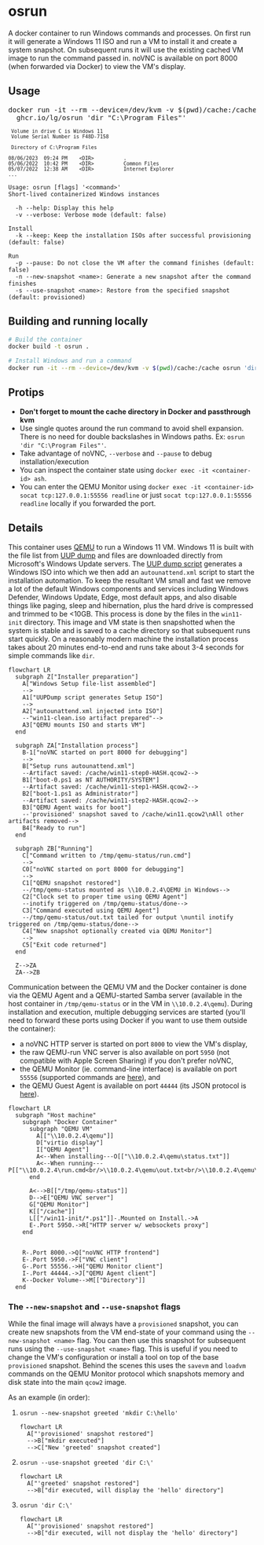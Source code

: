 # osrun

A docker container to run Windows commands and processes. On first run it will generate a Windows 11 ISO and run a VM to install it and create a system snapshot. On subsequent runs it will use the existing cached VM image to run the command passed in. noVNC is available on port 8000 (when forwarded via Docker) to view the VM's display.

## Usage

<pre>
<span style="filter: brightness(0.75)">docker run -it --rm --device=/dev/kvm -v $(pwd)/cache:/cache \</span>
  ghcr.io/lg/osrun 'dir "C:\Program Files"'
</pre>
<pre style="font-size: small">
 Volume in drive C is Windows 11
 Volume Serial Number is F48D-7158

 Directory of C:\Program Files

08/06/2023  09:24 PM    &lt;DIR&gt;          .
05/06/2022  10:42 PM    &lt;DIR&gt;          Common Files
05/07/2022  12:38 AM    &lt;DIR&gt;          Internet Explorer
...
</pre>

```text
Usage: osrun [flags] '<command>'
Short-lived containerized Windows instances

  -h --help: Display this help
  -v --verbose: Verbose mode (default: false)

Install
  -k --keep: Keep the installation ISOs after successful provisioning (default: false)

Run
  -p --pause: Do not close the VM after the command finishes (default: false)
  -n --new-snapshot <name>: Generate a new snapshot after the command finishes
  -s --use-snapshot <name>: Restore from the specified snapshot (default: provisioned)
```

## Building and running locally

```bash
# Build the container
docker build -t osrun .

# Install Windows and run a command
docker run -it --rm --device=/dev/kvm -v $(pwd)/cache:/cache osrun 'dir "C:\Program Files"'
```

## Protips

- **Don't forget to mount the cache directory in Docker and passthrough kvm**
- Use single quotes around the run command to avoid shell expansion. There is no need for double backslashes in Windows paths. Ex: `osrun 'dir "C:\Program Files"'`.
- Take advantage of noVNC, `--verbose` and `--pause` to debug installation/execution
- You can inspect the container state using `docker exec -it <container-id> ash`.
- You can enter the QEMU Monitor using `docker exec -it <container-id> socat tcp:127.0.0.1:55556 readline` or just `socat tcp:127.0.0.1:55556 readline` locally if you forwarded the port.

## Details

This container uses [QEMU](https://www.qemu.org/) to run a Windows 11 VM. Windows 11 is built with the file list from [UUP dump](https://uupdump.net/) and files are downloaded directly from Microsoft's Windows Update servers. The [UUP dump script](https://github.com/uup-dump/converter) generates a Windows ISO into which we then add an `autounattend.xml` script to start the installation automation. To keep the resultant VM small and fast we remove a lot of the default Windows components and services including Windows Defender, Windows Update, Edge, most default apps, and also disable things like paging, sleep and hibernation, plus the hard drive is compressed and trimmed to be <10GB. This process is done by the files in the `win11-init` directory. This image and VM state is then snapshotted when the system is stable and is saved to a cache directory so that subsequent runs start quickly. On a reasonably modern machine the installation process takes about 20 minutes end-to-end and runs take about 3-4 seconds for simple commands like `dir`.

```mermaid
flowchart LR
  subgraph Z["Installer preparation"]
    A["Windows Setup file-list assembled"]
    -->
    A1["UUPDump script generates Setup ISO"]
    -->
    A2["autounattend.xml injected into ISO"]
    --"win11-clean.iso artifact prepared"-->
    A3["QEMU mounts ISO and starts VM"]
  end

  subgraph ZA["Installation process"]
    B-1["noVNC started on port 8000 for debugging"]
    -->
    B["Setup runs autounattend.xml"]
    --Artifact saved: /cache/win11-step0-HASH.qcow2-->
    B1["boot-0.ps1 as NT AUTHORITY/SYSTEM"]
    --Artifact saved: /cache/win11-step1-HASH.qcow2-->
    B2["boot-1.ps1 as Administrator"]
    --Artifact saved: /cache/win11-step2-HASH.qcow2-->
    B3["QEMU Agent waits for boot"]
    --'provisioned' snapshot saved to /cache/win11.qcow2\nAll other artifacts removed-->
    B4["Ready to run"]
  end

  subgraph ZB["Running"]
    C["Command written to /tmp/qemu-status/run.cmd"]
    -->
    C0["noVNC started on port 8000 for debugging"]
    -->
    C1["QEMU snapshot restored"]
    --/tmp/qemu-status mounted as \\10.0.2.4\QEMU in Windows-->
    C2["Clock set to proper time using QEMU Agent"]
    --inotify triggered on /tmp/qemu-status/done-->
    C3["Command executed using QEMU Agent"]
    --/tmp/qemu-status/out.txt tailed for output \nuntil inotify triggered on /tmp/qemu-status/done-->
    C4["New snapshot optionally created via QEMU Monitor"]
    -->
    C5["Exit code returned"]
  end

  Z-->ZA
  ZA-->ZB
```

Communication between the QEMU VM and the Docker container is done via the QEMU Agent and a QEMU-started Samba server (available in the host container in `/tmp/qemu-status` or in the VM in `\\10.0.2.4\qemu`). During installation and execution, multiple debugging services are started (you'll need to forward these ports using Docker if you want to use them outside the container):
- a noVNC HTTP server is started on port `8000` to view the VM's display,
- the raw QEMU-run VNC server is also available on port `5950` (not compatible with Apple Screen Sharing) if you don't prefer noVNC,
- the QEMU Monitor (ie. command-line interface) is available on port `55556` (supported commands are [here](https://qemu-project.gitlab.io/qemu/system/monitor.html)), and
- the QEMU Guest Agent is available on port `44444` (its JSON protocol is [here](https://qemu.readthedocs.io/en/latest/interop/qemu-ga-ref.html)).

```mermaid
flowchart LR
  subgraph "Host machine"
    subgraph "Docker Container"
      subgraph "QEMU VM"
        A[["\\10.0.2.4\qemu"]]
        D["virtio display"]
        I["QEMU Agent"]
        A<--When installing---O[["\\10.0.2.4\qemu\status.txt"]]
        A<--When running---P[["\\10.0.2.4\run.cmd<br/>\\10.0.2.4\qemu\out.txt<br/>\\10.0.2.4\qemu\done"]]
      end

      A<-->B[["/tmp/qemu-status"]]
      D-->E["QEMU VNC server"]
      G["QEMU Monitor"]
      K[["/cache"]]
      L[["/win11-init/*.ps1"]]-.Mounted on Install.->A
      E-.Port 5950.->R["HTTP server w/ websockets proxy"]
    end


    R-.Port 8000.->Q["noVNC HTTP frontend"]
    E-.Port 5950.->F["VNC client"]
    G-.Port 55556.->H["QEMU Monitor client"]
    I-.Port 44444.->J["QEMU Agent client"]
    K--Docker Volume-->M[["Directory"]]
  end
```

### The `--new-snapshot` and `--use-snapshot` flags

While the final image will always have a `provisioned` snapshot, you can create new snapshots from the VM end-state of your command using the `--new-snapshot <name>` flag. You can then use this snapshot for subsequent runs using the `--use-snapshot <name>` flag. This is useful if you need to change the VM's configuration or install a tool on top of the base `provisioned` snapshot. Behind the scenes this uses the `savevm` and `loadvm` commands on the QEMU Monitor protocol which snapshots memory and disk state into the main `qcow2` image.

As an example (in order):

1. `osrun --new-snapshot greeted 'mkdir C:\hello'`
    ```mermaid
    flowchart LR
      A["'provisioned' snapshot restored"]
      -->B["mkdir executed"]
      -->C["New 'greeted' snapshot created"]
    ```

2. `osrun --use-snapshot greeted 'dir C:\'`
    ```mermaid
    flowchart LR
      A["'greeted' snapshot restored"]
      -->B["dir executed, will display the 'hello' directory"]
    ```

3. `osrun 'dir C:\'`
    ```mermaid
    flowchart LR
      A["'provisioned' snapshot restored"]
      -->B["dir executed, will not display the 'hello' directory"]
    ```
